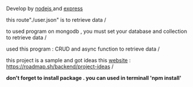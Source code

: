 <!-- Personal Blogging Platform API -->

Develop by 	<ins> nodejs </ins> and 	<ins> express </ins> 

this route"./user.json" is to retrieve data /

to used program on mongodb , you must set your database and collection to retrieve data /

used this program : CRUD and async function to retrieve data /

this project is a sample and got ideas this <ins>website</ins> : https://roadmap.sh/backend/project-ideas /

**don't forget to install package . you can used in terminall 'npm install'** 
